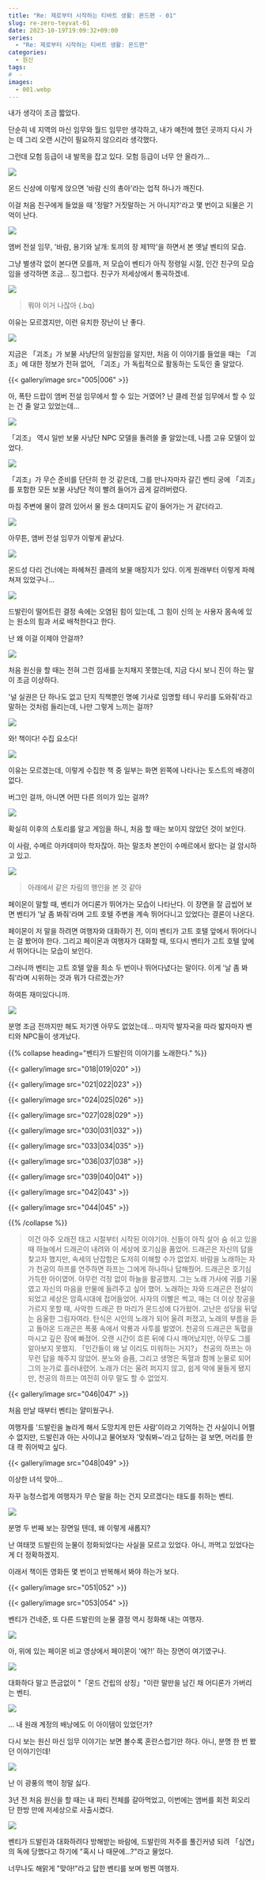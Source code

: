 ```yaml
---
title: "Re: 제로부터 시작하는 티바트 생활: 몬드편 - 01"
slug: re-zero-teyvat-01
date: 2023-10-19T19:09:32+09:00
series:
  - "Re: 제로부터 시작하는 티바트 생활: 몬드편"
categories:
  - 원신
tags:
#  - 
images:
  - 001.webp
---
```


내가 생각이 조금 짧았다.

단순히 네 지역의 마신 임무와 월드 임무만 생각하고, 내가 예전에 했던 곳까지 다시 가는 데 그리 오랜 시간이 필요하지 않으리라 생각했다.

그런데 모험 등급이 내 발목을 잡고 있다. 모험 등급이 너무 안 올라가...

![](001.webp)

몬드 신상에 이렇게 앉으면 '바람 신의 총아'라는 업적 하나가 깨진다.

이걸 처음 친구에게 들었을 때 '정말? 거짓말하는 거 아니지?'라고 몇 번이고 되물은 기억이 난다.

![](002.webp)

앰버 전설 임무, '바람, 용기와 날개: 토끼의 장 제1막'을 하면서 본 옛날 벤티의 모습.

그냥 별생각 없이 본다면 모를까, 저 모습이 벤티가 아직 정령일 시절, 인간 친구의 모습임을 생각하면 조금... 징그럽다. 친구가 저세상에서 통곡하겠네.

![](003.webp)

> 뭐야 이거 나잖아
{.bq}

이유는 모르겠지만, 이런 유치한 장난이 난 좋다.

![](004.webp)

지금은 「괴조」가 보물 사냥단의 일원임을 알지만, 처음 이 이야기를 들었을 때는 「괴조」에 대한 정보가 전혀 없어, 「괴조」가 독립적으로 활동하는 도둑인 줄 알았다.

{{< gallery/image src="005|006" >}}

아, 폭탄 드랍이 앰버 전설 임무에서 할 수 있는 거였어? 난 클레 전설 임무에서 할 수 있는 건 줄 알고 있었는데...

![](007.webp)

「괴조」 역시 일반 보물 사냥단 NPC 모델을 돌려쓸 줄 알았는데, 나름 고유 모델이 있었다.

![](008.webp)

「괴조」가 무슨 준비를 단단히 한 것 같은데, 그를 만나자마자 갈긴 벤티 궁에 「괴조」를 포함한 모든 보물 사냥단 적이 빨려 들어가 곱게 갈려버렸다.

마침 주변에 물이 깔려 있어서 물 원소 대미지도 같이 들어가는 거 같더라고.

![](009.webp)

아무튼, 앰버 전설 임무가 이렇게 끝났다.

![](010.webp)

몬드성 다리 건너에는 파헤쳐진 클레의 보물 매장지가 있다. 이게 원래부터 이렇게 파헤쳐져 있었구나...

![](011.webp)

드발린이 떨어트린 결정 속에는 오염된 힘이 있는데, 그 힘이 신의 눈 사용자 몸속에 있는 원소의 힘과 서로 배척한다고 한다.

난 왜 이걸 이제야 안걸까?

![](012.webp)

처음 원신을 할 때는 전혀 그런 낌새를 눈치채지 못했는데, 지금 다시 보니 진이 하는 말이 조금 이상하다.

'널 실권은 단 하나도 없고 단지 직책뿐인 명예 기사로 임명할 테니 우리를 도와줘'라고 말하는 것처럼 들리는데, 나만 그렇게 느끼는 걸까?

![](013.webp)

와! 책이다! 수집 요소다!

![](014.webp)

이유는 모르겠는데, 이렇게 수집한 책 중 일부는 화면 왼쪽에 나타나는 토스트의 배경이 없다.

버그인 걸까, 아니면 어떤 다른 의미가 있는 걸까?

![](015.webp)

확실히 이후의 스토리를 알고 게임을 하니, 처음 할 때는 보이지 않았던 것이 보인다.

이 사람, 수메르 아카데미아 학자잖아. 하는 말조차 본인이 수메르에서 왔다는 걸 암시하고 있고.

![](016.webp)

> 아래에서 같은 차림의 행인을 본 것 같아

페이몬이 말할 때, 벤티가 어디론가 뛰어가는 모습이 나타난다. 이 장면을 잘 곱씹어 보면 벤티가 '날 좀 봐줘'라며 고트 호텔 주변을 계속 뛰어다니고 있었다는 결론이 나온다.

페이몬이 저 말을 하려면 여행자와 대화하기 전, 이미 벤티가 고트 호텔 앞에서 뛰어다니는 걸 봤어야 한다. 그리고 페이몬과 여행자가 대화할 때, 또다시 벤티가 고트 호텔 앞에서 뛰어다니는 모습이 보인다.

그러니까 벤티는 고트 호텔 앞을 최소 두 번이나 뛰어다녔다는 말이다. 이게 '날 좀 봐줘'라며 시위하는 것과 뭐가 다르겠는가?

하여튼 재미있다니까.

![](017.webp)

분명 조금 전까지만 해도 저기엔 아무도 없었는데... 마지막 발자국을 따라 밟자마자 벤티와 NPC들이 생겨났다.

{{% collapse heading="벤티가 드발린의 이야기를 노래한다." %}}

{{< gallery/image src="018|019|020" >}}

{{< gallery/image src="021|022|023" >}}

{{< gallery/image src="024|025|026" >}}

{{< gallery/image src="027|028|029" >}}

{{< gallery/image src="030|031|032" >}}

{{< gallery/image src="033|034|035" >}}

{{< gallery/image src="036|037|038" >}}

{{< gallery/image src="039|040|041" >}}

{{< gallery/image src="042|043" >}}

{{< gallery/image src="044|045" >}}

{{% /collapse %}}

> 이건 아주 오래전 태고 시절부터 시작된 이야기야.
> 신들이 아직 살아 숨 쉬고 있을 때 하늘에서 드래곤이 내려와 이 세상에 호기심을 품었어.
> 드래곤은 자신의 답을 찾고자 했지만, 속세의 난잡함은 도저히 이해할 수가 없었지.
> 바람을 노래하는 자가 천공의 하프를 연주하면 하프는 그에게 하나하나 답해줬어.
> 드래곤은 호기심 가득한 아이였어. 아무런 걱정 없이 하늘을 활공했지.
> 그는 노래 가사에 귀를 기울였고 자신의 마음을 만물에 들려주고 싶어 했어.
> 노래하는 자와 드래곤은 전설이 되었고 세상은 암흑시대에 접어들었어.
> 사자의 이빨은 썩고, 매는 더 이상 창공을 가르지 못할 때, 사악한 드래곤 한 마리가 몬드성에 다가왔어.
> 고난은 성당을 뒤덮는 음울한 그림자여라.
> 탄식은 시인의 노래가 되어 울려 퍼졌고, 노래의 부름을 듣고 돌아온 드래곤은 폭풍 속에서 악룡과 사투를 벌였어.
> 천공의 드래곤은 독혈을 마시고 깊은 잠에 빠졌어.
> 오랜 시간이 흐른 뒤에 다시 깨어났지만, 아무도 그를 알아보지 못했지.
> 「인간들이 왜 날 이리도 미워하는 거지?」
> 천공의 하프는 아무런 답을 해주지 않았어.
> 분노와 슬픔, 그리고 생명은 독혈과 함께 눈물로 되어 그의 눈가로 흘러내렸어.
> 노래가 더는 울려 퍼지지 않고, 쉽게 악에 물들게 됐지만, 천공의 하프는 여전히 아무 말도 할 수 없었지.

{{< gallery/image src="046|047" >}}

처음 만날 때부터 벤티는 얄미웠구나.

여행자를 '드발린을 놀라게 해서 도망치게 만든 사람'이라고 기억하는 건 사실이니 어쩔 수 없지만, 드발린과 아는 사이냐고 물어보자 '맞춰봐~'라고 답하는 걸 보면, 머리를 한 대 콱 쥐어박고 싶다.

{{< gallery/image src="048|049" >}}

이상한 녀석 맞아...

자꾸 능청스럽게 여행자가 무슨 말을 하는 건지 모르겠다는 태도를 취하는 벤티.

![](050.webp)

분명 두 번째 보는 장면일 텐데, 왜 이렇게 새롭지?

난 여태껏 드발린의 눈물이 정화되었다는 사실을 모르고 있었다. 아니, 까먹고 있었다는 게 더 정확하겠지.

이래서 책이든 영화든 몇 번이고 반복해서 봐야 하는가 보다.

{{< gallery/image src="051|052" >}}

{{< gallery/image src="053|054" >}}

벤티가 건네준, 또 다른 드발린의 눈물 결정 역시 정화해 내는 여행자.

![](055.webp)

아, 위에 있는 페이몬 비교 영상에서 페이몬이 '에?!' 하는 장면이 여기였구나.

![](056.webp)

대화하다 말고 뜬금없이 "「몬드 건립의 상징」"이란 말만을 남긴 채 어디론가 가버리는 벤티.

![](057.webp#center)

... 내 원래 계정의 배낭에도 이 아이템이 있었던가?

다시 보는 원신 마신 임무 이야기는 보면 볼수록 혼란스럽기만 하다. 아니, 분명 한 번 봤던 이야기인데!

![](058.webp)

난 이 광풍의 핵이 정말 싫다.

3년 전 처음 원신을 할 때는 내 파티 전체를 갈아먹었고, 이번에는 앰버를 회전 회오리 단 한방 만에 저세상으로 사출시켰다.

![](059.webp)

벤티가 드발린과 대화하려다 방해받는 바람에, 드발린의 저주를 풀긴커녕 되려 「심연」의 독에 당했다고 하기에 "혹시 나 때문에...?"라고 물었다.

너무나도 해맑게 "맞아!"라고 답한 벤티를 보며 벙찐 여행자.
